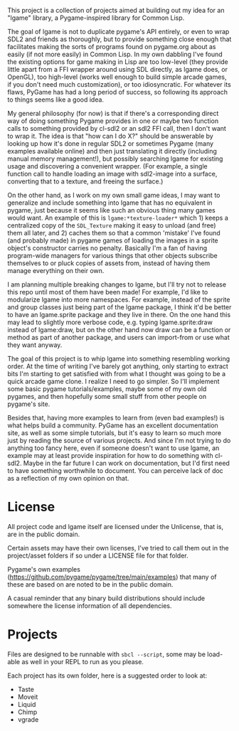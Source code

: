 This project is a collection of projects aimed at building out my idea for an
"lgame" library, a Pygame-inspired library for Common Lisp.

The goal of lgame is not to duplicate pygame's API entirely, or even to wrap
SDL2 and friends as thoroughly, but to provide something close enough that
facilitates making the sorts of programs found on pygame.org about as easily (if
not more easily) in Common Lisp. In my own dabbling I've found the existing
options for game making in Lisp are too low-level (they provide little apart
from a FFI wrapper around using SDL directly, as lgame does, or OpenGL), too
high-level (works well enough to build simple arcade games, if you don't need
much customization), or too idiosyncratic. For whatever its flaws, PyGame has
had a long period of success, so following its approach to things seems like a
good idea.

My general philosophy (for now) is that if there's a corresponding direct way of
doing something Pygame provides in one or maybe two function calls to something
provided by cl-sdl2 or an sdl2 FFI call, then I don't want to wrap it. The idea
is that "how can I do X?" should be answerable by looking up how it's done in
regular SDL2 or sometimes Pygame (many examples available online) and then just
translating it directly (including manual memory management!), but possibly
searching lgame for existing usage and discovering a convenient wrapper. (For
example, a single function call to handle loading an image with sdl2-image into
a surface, converting that to a texture, and freeing the surface.)

On the other hand, as I work on my own small game ideas, I may want to
generalize and include something into lgame that has no equivalent in pygame,
just because it seems like such an obvious thing many games would want. An
example of this is `lgame:*texture-loader*` which 1) keeps a centralized copy of
the `SDL_Texture` making it easy to unload (and free) them all later, and 2)
caches them so that a common 'mistake' I've found (and probably made) in pygame
games of loading the images in a sprite object's constructor carries no penalty.
Basically I'm a fan of having program-wide managers for various things that
other objects subscribe themselves to or pluck copies of assets from, instead of
having them manage everything on their own.

I am planning multiple breaking changes to lgame, but I'll try not to release
this repo until most of them have been made! For example, I'd like to modularize
lgame into more namespaces. For example, instead of the sprite and group classes
just being part of the lgame package, I think it'd be better to have an
lgame.sprite package and they live in there. On the one hand this may lead to
slightly more verbose code, e.g. typing lgame.sprite:draw instead of lgame:draw,
but on the other hand now draw can be a function or method as part of another
package, and users can import-from or use what they want anyway.

The goal of this project is to whip lgame into something resembling working
order. At the time of writing I've barely got anything, only starting to extract
bits I'm starting to get satisfied with from what I thought was going to be a
quick arcade game clone. I realize I need to go simpler. So I'll implement some
basic pygame tutorials/examples, maybe some of my own old pygames, and then
hopefully some small stuff from other people on pygame's site.

Besides that, having more examples to learn from (even bad examples!) is what
helps build a community. PyGame has an excellent documentation site, as well as
some simple tutorials, but it's easy to learn so much more just by reading the
source of various projects. And since I'm not trying to do anything too fancy
here, even if someone doesn't want to use lgame, an example may at least provide
inspiration for how to do something with cl-sdl2. Maybe in the far future I can
work on documentation, but I'd first need to have something worthwhile to
document. You can perceive lack of doc as a reflection of my own opinion on that.

# License

All project code and lgame itself are licensed under the Unlicense, that is, are in
the public domain.

Certain assets may have their own licenses, I've tried to call them out in the
project/asset folders if so under a LICENSE file for that folder.

Pygame's own examples (https://github.com/pygame/pygame/tree/main/examples) that
many of these are based on are noted to be in the public domain.

A casual reminder that any binary build distributions should include somewhere
the license information of all dependencies.

# Projects

Files are designed to be runnable with `sbcl --script`, some may be load-able as
well in your REPL to run as you please.

Each project has its own folder, here is a suggested order to look at:

* Taste
* Moveit
* Liquid
* Chimp
* vgrade
